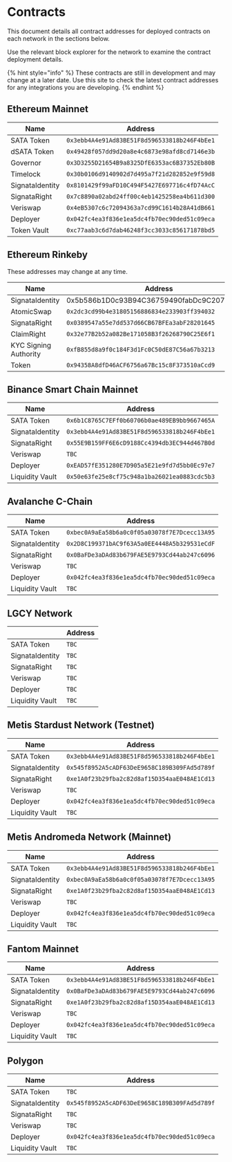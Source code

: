 # Contracts

This document details all contract addresses for deployed contracts on each network in the sections below.

Use the relevant block explorer for the network to examine the contract deployment details.

{% hint style="info" %}
These contracts are still in development and may change at a later date. Use this site to check the latest contract addresses for any integrations you are developing.
{% endhint %}

## Ethereum Mainnet

| Name            | Address                                      |
| --------------- | -------------------------------------------- |
| SATA Token      | `0x3ebb4A4e91Ad83BE51F8d596533818b246F4bEe1` |
| dSATA Token     | `0x49428f057dd9d20a8e4c6873e98afd8cd7146e3b` |
| Governor        | `0x3D3255D21654B9a8325DfE6353ac6B37352Eb80B` |
| Timelock        | `0x30b0106d9140902d7d495a7f21d282852e9f59d8` |
| SignataIdentity | `0x8101429f99aFD10C494F5427E697716c4fD74AcC` |
| SignataRight    | `0x7c8890a02abd24ff00c4eb1425258ea4b611d300` |
| Veriswap        | `0x4eB5307c6c72094363a7cd99C1614b28A41dB661` |
| Deployer        | `0x042fc4ea3f836e1ea5dc4fb70ec90ded51c09eca` |
| Token Vault     | `0xc77aab3c6d7dab46248f3cc3033c856171878bd5` |

## Ethereum Rinkeby

These addresses may change at any time.

| Name                  | Address                                      |
| --------------------- | -------------------------------------------- |
| SignataIdentity       | 0x5b586b1D0c93B94C36759490fabDc9C207EB4910   |
| AtomicSwap            | `0x2dc3cd99b4e31805156886834e233903ff394032` |
| SignataRight          | `0x0389547a55e7dd537d66CB67BFEa3abF28201645` |
| ClaimRight            | `0x32e77B2b52a082Be171058B3f26268790C25E6f1` |
| KYC Signing Authority | `0xfB855d8a9f0c184F3d1Fc0C50dE87C56a67b3213` |
| Token                 | `0x94358A8dfD46ACF6756a67Bc15c8F373510aCcd9` |

## Binance Smart Chain Mainnet

| Name            | Address                                      |
| --------------- | -------------------------------------------- |
| SATA Token      | `0x6b1C8765C7EFf0b60706b0ae489EB9bb9667465A` |
| SignataIdentity | `0x3ebb4A4e91Ad83BE51F8d596533818b246F4bEe1` |
| SignataRight    | `0x55E9B159FF6E6cD9188Cc4394db3EC944d467B0d` |
| Veriswap        | `TBC`                                        |
| Deployer        | `0xEAD57fE351280E7D905a5E21e9fd7d5bb0Ec97e7` |
| Liquidity Vault | `0x50e63fe25e8cf75c948a1ba26021ea0883cdc5b3` |

## Avalanche C-Chain

| Name            | Address                                      |
| --------------- | -------------------------------------------- |
| SATA Token      | `0xbec0A9aEa58b6a0c0f05a03078f7E7Dcecc13A95` |
| SignataIdentity | `0x2D8C199371bAC9f63A5a0EE4448A5b329531eCdF` |
| SignataRight    | `0x0BaFDe3aDAd83b679FAE5E9793Cd44ab247c6096` |
| Veriswap        | `TBC`                                        |
| Deployer        | `0x042fc4ea3f836e1ea5dc4fb70ec90ded51c09eca` |
| Liquidity Vault | `TBC`                                        |

## LGCY Network

|                 | Address |
| --------------- | ------- |
| SATA Token      | `TBC`   |
| SignataIdentity | `TBC`   |
| SignataRight    | `TBC`   |
| Veriswap        | `TBC`   |
| Deployer        | `TBC`   |
| Liquidity Vault | `TBC`   |

## Metis Stardust Network (Testnet)

| Name            | Address                                      |
| --------------- | -------------------------------------------- |
| SATA Token      | `0x3ebb4A4e91Ad83BE51F8d596533818b246F4bEe1` |
| SignataIdentity | `0x545f8952A5cADF63DeE9658C189B309FAd5d789f` |
| SignataRight    | `0xe1A0f23b29fba2c82d8af15D354aaE048AE1Cd13` |
| Veriswap        | `TBC`                                        |
| Deployer        | `0x042fc4ea3f836e1ea5dc4fb70ec90ded51c09eca` |
| Liquidity Vault | `TBC`                                        |

## Metis Andromeda Network (Mainnet)

| Name            | Address                                      |
| --------------- | -------------------------------------------- |
| SATA Token      | `0x3ebb4A4e91Ad83BE51F8d596533818b246F4bEe1` |
| SignataIdentity | `0xbec0A9aEa58b6a0c0f05a03078f7E7Dcecc13A95` |
| SignataRight    | `0xe1A0f23b29fba2c82d8af15D354aaE048AE1Cd13` |
| Veriswap        | `TBC`                                        |
| Deployer        | `0x042fc4ea3f836e1ea5dc4fb70ec90ded51c09eca` |
| Liquidity Vault | `TBC`                                        |

## Fantom Mainnet

| Name            | Address                                      |
| --------------- | -------------------------------------------- |
| SATA Token      | `0x3ebb4A4e91Ad83BE51F8d596533818b246F4bEe1` |
| SignataIdentity | `0x0BaFDe3aDAd83b679FAE5E9793Cd44ab247c6096` |
| SignataRight    | `0xe1A0f23b29fba2c82d8af15D354aaE048AE1Cd13` |
| Veriswap        | `TBC`                                        |
| Deployer        | `0x042fc4ea3f836e1ea5dc4fb70ec90ded51c09eca` |
| Liquidity Vault | `TBC`                                        |

## Polygon

| Name            | Address                                      |
| --------------- | -------------------------------------------- |
| SATA Token      | `TBC`                                        |
| SignataIdentity | `0x545f8952A5cADF63DeE9658C189B309FAd5d789f` |
| SignataRight    | `TBC`                                        |
| Veriswap        | `TBC`                                        |
| Deployer        | `0x042fc4ea3f836e1ea5dc4fb70ec90ded51c09eca` |
| Liquidity Vault | `TBC`                                        |

